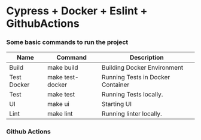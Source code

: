 # Cypress + Docker + Eslint + GithubActions


### Some basic commands to run the project

| Name        | Command          | Description                       |
| ----------- | ---------------- | --------------------------------- |
| Build       | make build       | Building Docker Environment       |
| Test Docker | make test-docker | Running Tests in Docker Container |
| Test        | make test        | Running Tests locally.            |
| UI          | make ui          | Starting UI                       |
| Lint        | make lint        | Running linter locally.           |

### Github Actions